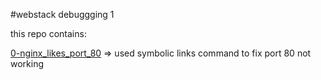 #webstack debuggging 1 

this repo contains:

[0-nginx_likes_port_80](./0-nginx_likes_port_80) => used symbolic links command to fix port 80 not working
